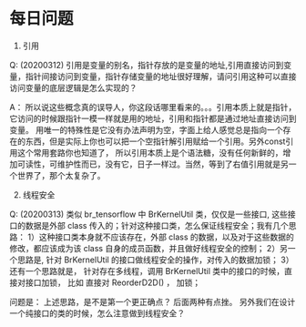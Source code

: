 
# 每日问题

1. 引用

Q: (20200312) 引用是变量的别名，指针存放的是变量的地址,引用直接访问到变量，指针间接访问到变量，指针存储变量的地址很好理解，请问引用这种可以直接访问变量的底层逻辑是怎么实现的？

A： 所以说这些概念真的误导人，你这段话哪里看来的。。。引用本质上就是指针，它访问的时候跟指针一模一样就是用的地址，引用和指针都是通过地址直接访问到变量。
    用唯一的特殊性是它没有办法声明为空，字面上给人感觉总是指向一个存在的东西，但是实际上你也可以把一个空指针解引用赋给一个引用。另外const引用这个常用套路你也知道了，
    所以引用本质上是个语法糖，没有任何新鲜的，增加可读性，可维护性而已，没有它，日子一样过。当然，等到了右值引用就是另一个世界了，那个太复杂了。

2. 线程安全 

Q: (20200313) 类似 br_tensorflow 中 BrKernelUtil 类，仅仅是一些接口, 这些接口的数据是外部 class 传入的；针对这种接口类，怎么保证线程安全；我有几个思路： 
    1）这种接口类本身就不应该存在，外部 class 的数据，以及对于这些数据的修改，都应该成为该 class 自身的成员函数，并且做好线程安全的控制； 
    2）另一个思路是, 针对 BrKernelUtil 的接口做线程安全的操作，对传入的数据加锁； 
    3）还有一个思路就是， 针对存在多线程，调用 BrKernelUtil 类中的接口的时候，直接对接口加锁， 比如 直接对 ReorderD2D() ， 加锁； 
    
问题是： 上述思路，是不是第一个更正确点？ 后面两种有点挫。 另外我们在设计一个纯接口的类的时候，怎么注意做到线程安全？